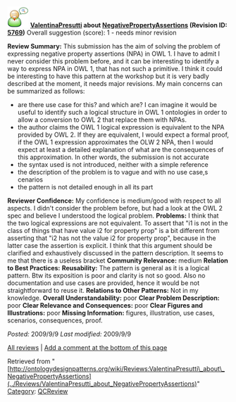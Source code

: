 [![](../images/thumb/2/29/Reviewer.png/48px-Reviewer.png)](../Image/Reviewer.png "Reviewer.png")
__[ValentinaPresutti](../User/ValentinaPresutti "User:ValentinaPresutti") about [NegativePropertyAssertions](../Submissions/NegativePropertyAssertions "Submissions:NegativePropertyAssertions") (Revision ID: [5769](../Submissions/NegativePropertyAssertions@oldid=5769 "http://ontologydesignpatterns.org/wiki/Submissions:NegativePropertyAssertions?oldid=5769"))__
Overall suggestion (score): 1 - needs minor revision




 __Review Summary:__ This submission has the aim of solving the problem of expressing negative property assertions (NPA) in OWL 1. I have to admit I never consider this problem before, and it can be interesting to identify a way to express NPA in OWL 1, that has not such a primitive. 
I think it could be interesting to have this pattern at the workshop but it is very badly described at the moment, it needs major revisions.
My main concerns can be summarized as follows: 



* are there use case for this? and which are? I can imagine it would be useful to identify such a logical structure in OWL 1 ontologies in order to allow a conversion to OWL 2 that replace them with NPAs.
* the author claims the OWL 1 logical expression is equivalent to the NPA provided by OWL 2. If they are equivalent, I would expect a formal proof, if the OWL 1 expression approximates the OLW 2 NPA, then I would expect at least a detailed explanation of what are the consequences of this approximation. In other words, the submission is not accurate
* the syntax used is not introduced, neither with a simple reference
* the description of the problem is to vague and with no use case,s cenarios
* the pattern is not detailed enough in all its part


__Reviewer Confidence:__ My confidence is medium/good with respect to all aspects. I didn't consider the problem before, but had a look at the OWL 2 spec and believe I understood the logical problem.
__Problems:__ I think that the two logical expressions are not equivalent. To assert that "i1 is not in the class of things that have value i2 for property prop" is a bit different from asserting that "i2 has not the value i2 for property prop", because in the latter case the assertion is explicit. I think that this argument should be clarified and exhaustively discussed in the pattern description. 
It seems to me that there is a useless bracket
__Community Relevance:__ medium
__Relation to Best Practices:__ 
__Reusability:__ The pattern is general as it is a logical pattern. Btw its exposition is poor and clarity is not so good. Also no documentation and use cases are provided, hence it would be not straightforward to reuse it.
__Relations to Other Patterns:__ Not in my knowledge.
__Overall Understandability:__ poor
__Clear Problem Description:__ poor
__Clear Relevance and Consequences:__ poor
__Clear Figures and Illustrations:__ poor
__Missing Information:__ figures, illustration, use cases, scenarios, consequences, proof.

_Posted:_ 2009/9/9 _Last modified:_ 2009/9/9



[All reviews](../Reviews/Main "Reviews:Main") | [Add a comment at the bottom of this page](index.php@title=Odp%253AAdd_comment&target=../Reviews/ValentinaPresutti_about_NegativePropertyAssertions#New_comment "http://ontologydesignpatterns.org/wiki/index.php?title=Odp:Add_comment&target=Reviews:ValentinaPresutti_about_NegativePropertyAssertions#New_comment")


Retrieved from "[http://ontologydesignpatterns.org/wiki/Reviews:ValentinaPresutti\_about\_NegativePropertyAssertions](../Reviews/ValentinaPresutti_about_NegativePropertyAssertions)"
 [Category](http://ontologydesignpatterns.org/wiki/Special:Categories "Special:Categories"): [QCReview](../Category/QCReview "Category:QCReview")